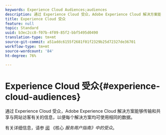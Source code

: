 ```yaml
---
keywords: Experience Cloud Audiences;audiences
description: 通过 Experience Cloud 受众，Adobe Experience Cloud 解决方案能够传输和共享与网站访客有关的信息，以便每个解决方案均可使用相同的数据。
title: Experience Cloud 受众
feature: null
topic: Standard
uuid: b3ec2cc8-f07b-4f09-85f2-bbf5495d0490
translation-type: tm+mt
source-git-commit: a51addc6155f2681f01f2329b25d72327de36701
workflow-type: tm+mt
source-wordcount: '84'
ht-degree: 76%

---
```



# Experience Cloud 受众{#experience-cloud-audiences}

通过 Experience Cloud 受众，Adobe Experience Cloud 解决方案能够传输和共享与网站访客有关的信息，以便每个解决方案均可使用相同的数据。

有关详细信息，请参 [阅](https://docs.adobe.com/content/help/en/core-services/interface/audiences/audience-library.html) 《核心 *服务用户指南》中的受众*。
